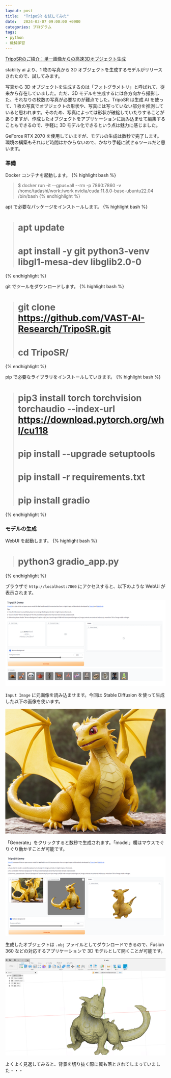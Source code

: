 ```yaml
---
layout: post
title:  "TripoSR を試してみた"
date:   2024-03-07 09:00:00 +0900
categories: プログラム
tags:
- python
- 機械学習
---
```

[TripoSRのご紹介：単一画像からの高速3Dオブジェクト生成][triposr]

stablity ai より、1 枚の写真から 3D オブジェクトを生成するモデルがリリースされたので、試してみます。

写真から 3D オブジェクトを生成するのは「フォトグラメトリ」と呼ばれて、従来から存在していました。ただ、3D モデルを生成するには各方向から撮影した、それなりの枚数の写真が必要なのが難点でした。TripoSR は生成 AI を使って、1 枚の写真でオブジェクトの形状や、写真には写っていない部分を推測していると思われます。そのため、写真によっては形状が破綻していたりすることがありますが、作成したオブジェクトをアプリケーションに読み込ませて編集することもできるので、手軽に 3D モデル化できるという点は魅力に感じました。

GeForce RTX 2070 を使用していますが、モデルの生成は数秒で完了します。環境の構築もそれほど時間はかからないので、かなり手軽に試せるツールだと思います。

### 準備
Docker コンテナを起動します。
{% highlight bash %}
>$ docker run -it --gpus=all --rm -p 7860:7860 -v /home/tadashi/work:/work nvidia/cuda:11.8.0-base-ubuntu22.04 /bin/bash
{% endhighlight %}

apt で必要なパッケージをインストールします。
{% highlight bash %}
># apt update
># apt install -y git python3-venv libgl1-mesa-dev libglib2.0-0
{% endhighlight %}

git でツールをダウンロードします。
{% highlight bash %}
># git clone https://github.com/VAST-AI-Research/TripoSR.git
># cd TripoSR/
{% endhighlight %}

pip で必要なライブラリをインストールしていきます。
{% highlight bash %}
># pip3 install torch torchvision torchaudio --index-url https://download.pytorch.org/whl/cu118
># pip install --upgrade setuptools
># pip install -r requirements.txt 
># pip install gradio
{% endhighlight %}

### モデルの生成
WebUI を起動します。
{% highlight bash %}
># python3 gradio_app.py 
{% endhighlight %}

ブラウザで `http://localhost:7860` にアクセスすると、以下のような WebUI が表示されます。

![WebUI][img00]

`Input Image` に元画像を読み込ませます。今回は Stable Diffusion を使って生成した以下の画像を使います。

![dragon][img03]

「Generate」をクリックすると数秒で生成されます。「model」欄はマウスでぐりぐり動かすことが可能です。

![generate][img01]

生成したオブジェクトは `.obj` ファイルとしてダウンロードできるので、Fusion 360 などの対応するアプリケーションで 3D モデルとして開くことが可能です。

![cad][img02]

よくよく見返してみると、背景を切り抜く際に翼も落とされてしまっていました・・・

[triposr]:https://ja.stability.ai/blog/triposr-3d-generation
[img00]:/assets/images/2024/ss-20240307-00.png
[img01]:/assets/images/2024/ss-20240307-01.png
[img02]:/assets/images/2024/ss-20240307-02.png
[img03]:/assets/images/2024/image_20240307.png
